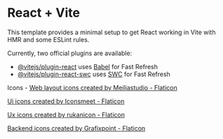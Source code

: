 # React + Vite

This template provides a minimal setup to get React working in Vite with HMR and some ESLint rules.

Currently, two official plugins are available:

- [@vitejs/plugin-react](https://github.com/vitejs/vite-plugin-react/blob/main/packages/plugin-react/README.md) uses [Babel](https://babeljs.io/) for Fast Refresh
- [@vitejs/plugin-react-swc](https://github.com/vitejs/vite-plugin-react-swc) uses [SWC](https://swc.rs/) for Fast Refresh



Icons - <a href="https://www.flaticon.com/free-icons/web-layout" title="web layout icons">Web layout icons created by Meiliastudio - Flaticon</a>



<a href="https://www.flaticon.com/free-icons/ui" title="ui icons">Ui icons created by Iconsmeet - Flaticon</a>

<a href="https://www.flaticon.com/free-icons/ux" title="ux icons">Ux icons created by rukanicon - Flaticon</a>

<a href="https://www.flaticon.com/free-icons/backend" title="backend icons">Backend icons created by Grafixpoint - Flaticon</a>

